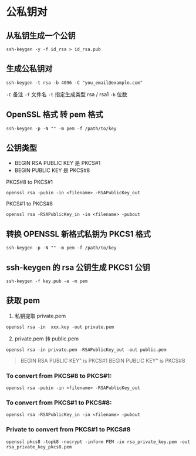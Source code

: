 # 公私钥对

## 从私钥生成一个公钥

```shell
ssh-keygen -y -f id_rsa > id_rsa.pub
```

## 生成公私钥对

```shell
ssh-keygen -t rsa -b 4096 -C "you_email@example.com"
```

`-C` 备注
`-f` 文件名
`-t` 指定生成类型 rsa / rsa1
`-b` 位数

## OpenSSL 格式 转 pem 格式

`ssh-keygen -p -N "" -m pem -f /path/to/key`

## 公钥类型

- BEGIN RSA PUBLIC KEY 是 PKCS#1
- BEGIN PUBLIC KEY 是 PKCS#8

PKCS#8 to PKCS#1

`openssl rsa -pubin -in <filename> -RSAPublicKey_out`

PKCS#1 to PKCS#8

`openssl rsa -RSAPublicKey_in -in <filename> -pubout`

## 转换 OPENSSL 新格式私钥为 PKCS1 格式

`ssh-keygen -p -N "" -m pem -f /path/to/key`

## ssh-keygen 的 rsa 公钥生成 PKCS1 公钥

`ssh-keygen -f key.pub -e -m pem` 

## 获取 pem

1. 私钥提取 private.pem

`openssl rsa -in  xxx.key -out private.pem`

2. private.pem 转 public.pem

`openssl rsa -in private.pem -RSAPublicKey_out -out public.pem`


> BEGIN RSA PUBLIC KEY" is PKCS#1
> BEGIN PUBLIC KEY" is PKCS#8


### To convert from PKCS#8 to PKCS#1:

`openssl rsa -pubin -in <filename> -RSAPublicKey_out`

### To convert from PKCS#1 to PKCS#8:

`openssl rsa -RSAPublicKey_in -in <filename> -pubout`

### Private to convert from PKCS#1 to PKCS#8

`openssl pkcs8 -topk8 -nocrypt -inform PEM -in rsa_private_key.pem -out rsa_private_key_pkcs8.pem`